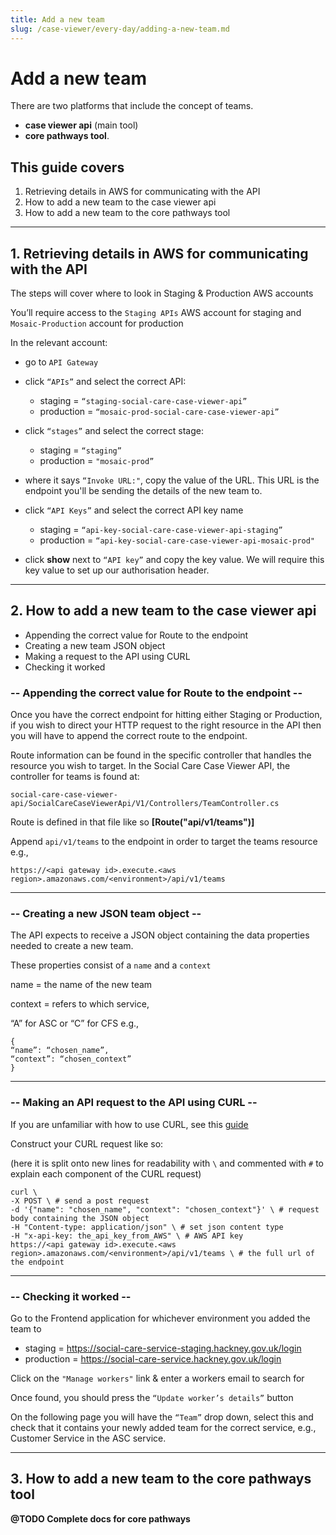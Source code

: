 ```yaml
---
title: Add a new team
slug: /case-viewer/every-day/adding-a-new-team.md
---
```


# Add a new team 

There are two platforms that include the concept of teams. 
  *  **case viewer api** (main tool) 
  * **core pathways tool**.

## This guide covers

1. Retrieving details in AWS for communicating with the API
2. How to add a new team to the case viewer api 
3. How to add a new team to the core pathways tool
------------------------------------------------------
## 1. Retrieving details in AWS for communicating with the API 

The steps will cover where to look in Staging & Production AWS accounts

You’ll require access to the  `Staging APIs`  AWS account for staging and `Mosaic-Production` account for production

In the relevant account:
-   go to  `API Gateway`

-  click  `“APIs”` and select the correct API: 
   * staging =  `“staging-social-care-case-viewer-api”`
   * production = `“mosaic-prod-social-care-case-viewer-api”`
    
-  click  `“stages”` and select the correct stage: 
    * staging =  `“staging”` 
    * production = `"mosaic-prod”`
    
-  where it says  `“Invoke URL:"`, copy the value of the URL.
This URL is the endpoint you'll be sending the details of the new team to.

- click `“API Keys”` and select the correct API key name
   * staging =  `“api-key-social-care-case-viewer-api-staging”`
   * production = `“api-key-social-care-case-viewer-api-mosaic-prod"`

- click **show** next to `“API key”` and copy the key value. We will require this key value to set up our authorisation header.

--------------------------------------------------------

## 2. How to add a new team to the case viewer api 

  * Appending the correct value for Route to the endpoint
  * Creating a new team JSON object
  * Making a request to the API using CURL
  * Checking it worked
### -- Appending the correct value for Route to the endpoint --

Once you have the correct endpoint for hitting either Staging or Production, if you wish to direct your HTTP request to the right resource in the API then you will have to append the correct route to the endpoint.

Route information can be found in the specific controller that handles the resource you wish to target.
In the Social Care Case Viewer API, the controller for teams is found at:

`social-care-case-viewer-api/SocialCareCaseViewerApi/V1/Controllers/TeamController.cs`

Route is defined in that file like so **[Route("api/v1/teams")]**

Append ```api/v1/teams``` to the endpoint in order to target the teams resource e.g.,
```
https://<api gateway id>.execute.<aws region>.amazonaws.com/<environment>/api/v1/teams
```

--------------------------------------------------------

### -- Creating a new JSON team object --

The API expects to receive a JSON object containing the data properties needed to create a new team.

These properties consist of a `name` and a `context`

name = the name of the new team

context = refers to which service, 

“A” for ASC or “C” for CFS
e.g.,
```
{
“name”: “chosen_name”,
“context”: “chosen_context”
}
```
--------------------------------------------------------

### --  Making an API request to the API using CURL --

If you are unfamiliar with how to use CURL, see this [guide](https://dev.to/iggredible/how-to-make-api-request-with-curl-kg8)

Construct your CURL request like so:

(here it is split onto new lines for readability with `\` and 
commented with `#` to explain each component of the CURL request)
~~~
curl \
-X POST \ # send a post request
-d '{"name": "chosen_name", "context": "chosen_context"}' \ # request body containing the JSON object
-H "Content-type: application/json" \ # set json content type
-H "x-api-key: the_api_key_from_AWS" \ # AWS API key
https://<api gateway id>.execute.<aws region>.amazonaws.com/<environment>/api/v1/teams \ # the full url of the endpoint
~~~

--------------------------------------------------------------------

### --  Checking it worked --

Go to the Frontend application for whichever environment you added the team to
* staging = https://social-care-service-staging.hackney.gov.uk/login
* production = https://social-care-service.hackney.gov.uk/login

Click on the `"Manage workers"` link & enter a workers email to search for


Once found, you should press the `“Update worker’s details”` button

On the following page you will have the `“Team”` drop down, select this and check that it contains your newly added team for the correct service, e.g., Customer Service in the ASC service.

--------------------------------------------------------------------
## 3. How to add a new team to the core pathways tool

**@TODO Complete docs for core pathways**
